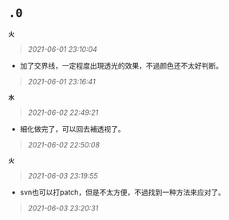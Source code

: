 **`.0`**
=========
**`火`**
>*2021-06-01 23:10:04*
- 加了交界线，一定程度出現透光的效果，不過颜色还不太好判断。
>*2021-06-01 23:16:41*

**`水`**
>*2021-06-02 22:49:21*
- 細化做完了，可以回去補透视了。
>*2021-06-02 22:50:08*

**`火`**
>*2021-06-03 23:19:55*
- svn也可以打patch，但是不太方便，不過找到一种方法來应对了。
>*2021-06-03 23:20:31*